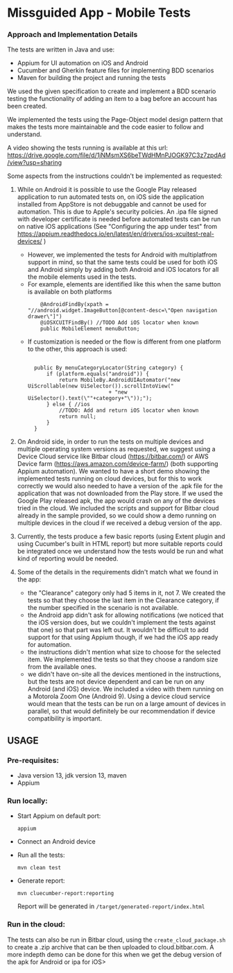 # Missguided App - Mobile Tests
 
 ### Approach and Implementation Details
  The tests are written in Java and use:
  - Appium for UI automation on iOS and Android 
  - Cucumber and Gherkin feature files for implementing BDD scenarios
  - Maven for building the project and running the tests
  
  We used the given specification to create and implement a BDD scenario testing the functionality of adding an item to a bag before an account has been created. 
  
  We implemented the tests using the Page-Object model design pattern that makes the tests more maintainable and the code easier to follow and understand. 
  
  A video showing the tests running is available at this url: https://drive.google.com/file/d/1jNMsmXS6beTWdHMnPJOGK97C3z7zpdAd/view?usp=sharing 
  
  Some aspects from the instructions couldn't be implemented as requested:
  1. While on Android it is possible to use the Google Play released application to run automated tests on, on iOS side the application installed from AppStore is not debuggable and cannot be used for automation. This is due to Apple's security policies. An .ipa file signed with developer certificate is needed before automated tests can be run on native iOS applications (See "Configuring the app under test" from https://appium.readthedocs.io/en/latest/en/drivers/ios-xcuitest-real-devices/ )
     - However, we implemented the tests for Android with multiplatfrom support in mind, so that the same tests could be used for both iOS and Android simply by adding both Android and iOS locators for all the mobile elements used in the tests.
     - For example, elements are identified like this when the same button is available on both platforms
        ```    
            @AndroidFindBy(xpath = "//android.widget.ImageButton[@content-desc=\"Open navigation drawer\"]")
            @iOSXCUITFindBy() //TODO Add iOS locator when known
            public MobileElement menuButton;
        ```
     - If customization is needed or the flow is different from one platform to the other, this approach is used:
          ```

            public By menuCategoryLocator(String category) {
                if (platform.equals("android")) {
                    return MobileBy.AndroidUIAutomator("new UiScrollable(new UiSelector()).scrollIntoView("
                                    + "new UiSelector().text(\""+category+"\"));");
                } else { //ios
                    //TODO: Add and return iOS locator when known
                    return null;
                }
            }
         ```
    
  2. On Android side, in order to run the tests on multiple devices and multiple operating system versions as requested, we suggest using a Device Cloud service like Bitbar cloud (https://bitbar.com/) or AWS Device farm (https://aws.amazon.com/device-farm/) (both supporting Appium automation). We wanted to have a short demo showing the implemented tests running on cloud devices, but for this to work correctly we would also needed to have a version of the .apk file for the application that was not downloaded from the Play store. If we used the Google Play released apk, the app would crash on any of the devices tried in the cloud. 
     We included the scripts and support for Bitbar cloud already in the sample provided, so we could show a demo running on multiple devices in the cloud if we received a debug version of the app. 
     
  3. Currently, the tests produce a few basic reports (using Extent plugin and using Cucumber's built in HTML report) but more suitable reports could be integrated once we understand how the tests would be run and what kind of reporting would be needed. 
 
  4. Some of the details in the requirements didn't match what we found in the app:
     - the "Clearance" category only had 5 items in it, not 7. We created the tests so that they choose the last item in the Clearance category, if the number specified in the scenario is not available. 
     - the Android app didn't ask for allowing notifications (we noticed that the iOS version does, but we couldn't implement the tests against that one) so that part was left out. It wouldn't be difficult to add support for that using Appium though, if we had the iOS app ready for automation. 
     - the instructions didn't mention what size to choose for the selected item. We implemented the tests so that they choose a random size from the available ones. 
     - we didn't have on-site all the devices mentioned in the instructions, but the tests are not device dependent and can be run on any Android (and iOS) device. We included a video with them running on a Motorola Zoom One (Android 9). Using a device cloud service would mean that the tests can be run on a large amount of devices in parallel, so that would definitely be our recommendation if device compatibility is important. 
   
     
  ## USAGE
      
  ### Pre-requisites:
   - Java version 13, jdk version 13, maven
   - Appium
   
   ### Run locally:
   - Start Appium on default port:
   
       ```appium```
   
   - Connect an Android device
   
   - Run all the tests: 
   
      ```mvn clean test```
  
   - Generate report:
   
       ```mvn cluecumber-report:reporting```
       
       Report will be generated in `/target/generated-report/index.html`
   
   ### Run in the cloud:
   
   The tests can also be run in Bitbar cloud, using the `create_cloud_package.sh` to create a .zip archive that can be then uploaded to cloud.bitbar.com. A more indepth demo can be done for this when we get the debug version of the apk for Android or ipa for iOS> 
